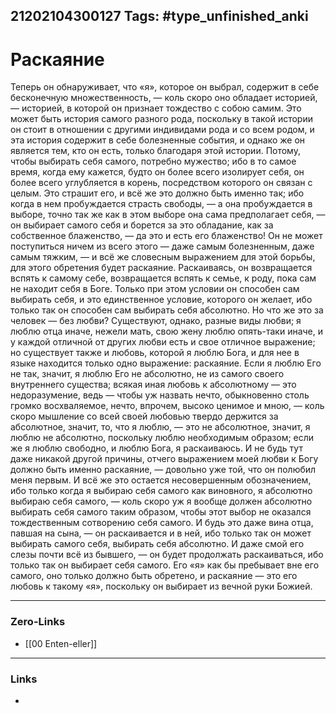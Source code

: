 21202104300127
Tags: #type_unfinished_anki
---
# Раскаяние

Теперь он обнаруживает, что «я», которое он выбрал, содержит в себе бесконечную множественность, — коль скоро оно обладает историей, — историей, в которой он признает тождество с собою самим. Это может быть история самого разного рода, поскольку в такой истории он стоит в отношении с другими индивидами рода и со всем родом, и эта история содержит в себе болезненные события, и однако же он является тем, кто он есть, только благодаря этой истории. Потому, чтобы выбирать себя самого, потребно мужество; ибо в то самое время, когда ему кажется, будто он более всего изолирует себя, он более всего углубляется в корень, посредством которого он связан с целым. Это страшит его, и всё же это должно быть именно так; ибо когда в нем пробуждается страсть свободы, — а она пробуждается в выборе, точно так же как в этом выборе она сама предполагает себя, — он выбирает самого себя и борется за это обладание, как за собственное блаженство, — да это и есть его блаженство! Он не может поступиться ничем из всего этого — даже самым болезненным, даже самым тяжким, — и всё же словесным выражением для этой борьбы, для этого обретения будет раскаяние. Раскаиваясь, он возвращается вспять к самому себе, возвращается вспять к семье, к роду, пока сам не находит себя в Боге. Только при этом условии он способен сам выбирать себя, и это единственное условие, которого он желает, ибо только так он способен сам выбирать себя абсолютно. Но что же это за человек — без любви? Существуют, однако, разные виды любви; я люблю отца иначе, нежели мать, свою жену люблю опять-таки иначе, и у каждой отличной от других любви есть и свое отличное выражение; но существует также и любовь, которой я люблю Бога, и для нее в языке находится только одно выражение: раскаяние. Если я люблю Его не так, значит, я люблю Его не абсолютно, не из самого своего внутреннего существа; всякая иная любовь к абсолютному — это недоразумение, ведь — чтобы уж назвать нечто, обыкновенно столь громко восхваляемое, нечто, впрочем, высоко ценимое и мною, — коль скоро мышление со всей своей любовью твердо держится за абсолютное, значит, то, что я люблю, — это не абсолютное, значит, я люблю не абсолютно, поскольку люблю необходимым образом; если же я люблю свободно, и люблю Бога, я раскаиваюсь. И не будь тут даже никакой другой причины, отчего выражением моей любви к Богу должно быть именно раскаяние, — довольно уже той, что он полюбил меня первым. И всё же это остается несовершенным обозначением, ибо только когда я выбираю себя самого как виновного, я абсолютно выбираю себя самого, — коль скоро уж я вообще должен абсолютно выбирать себя самого таким образом, чтобы этот выбор не оказался тождественным сотворению себя самого. И будь это даже вина отца, павшая на сына, — он раскаивается и в ней, ибо только так он может выбирать самого себя, выбирать себя абсолютно. И даже смой его слезы почти всё из бывшего, — он будет продолжать раскаиваться, ибо только так он выбирает себя самого. Его «я» как бы пребывает вне его самого, оно только должно быть обретено, и раскаяние — это его любовь к такому «я», поскольку он выбирает из вечной руки Божией.

---
### Zero-Links
- [[00 Enten-eller]]
---
### Links
-